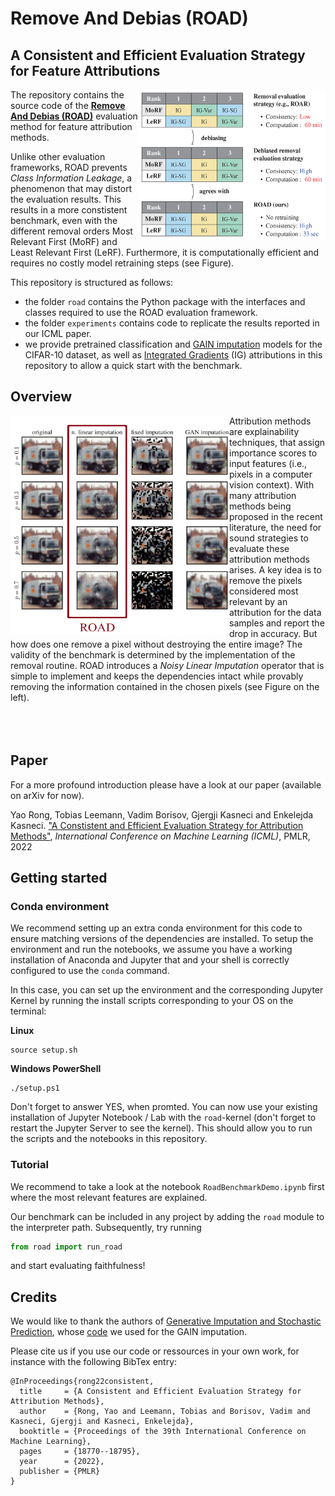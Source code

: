 # Remove And Debias (ROAD)
## A Consistent and Efficient Evaluation Strategy for Feature Attributions

<img align="right" width="300" height="240" src="https://raw.githubusercontent.com/tleemann/road_evaluation/main/images/ICMLPaperTeaser.png">

The repository contains the source code of the <a href="https://proceedings.mlr.press/v162/rong22a.html"><b>Remove And Debias (ROAD)</b></a>  evaluation method for feature attribution methods. 

Unlike other evaluation frameworks, ROAD prevents *Class Information Leakage*, a phenomenon that may distort the evaluation results. This results in a more constistent benchmark, even with the different removal orders Most Relevant First (MoRF) and Least Relevant First (LeRF). Furthermore, it is computationally efficient and requires no costly model retraining steps (see Figure).

This repository is structured as follows:
* the folder ```road``` contains the Python package with the interfaces and classes required to use the ROAD evaluation framework.
* the folder ```experiments``` contains code to replicate the results reported in our ICML paper.
* we provide pretrained classification and [GAIN imputation](https://proceedings.mlr.press/v80/yoon18a.html) models for the CIFAR-10 dataset, as well as [Integrated Gradients](https://arxiv.org/abs/1703.01365) (IG) attributions in this repository to allow a quick start with the benchmark.

## Overview
<img align="left" width="350" height="350" src="https://raw.githubusercontent.com/tleemann/road_evaluation/main/images/imputation_cifar.png">

Attribution methods are explainability techniques, that assign importance scores to input features (i.e., pixels in a computer vision context). With many attribution methods being proposed in the recent literature, the need for sound strategies to evaluate these attribution methods arises. A key idea is to remove the pixels considered most relevant by an attribution for the data samples and report the drop in accuracy. But how does one remove a pixel without destroying the entire image? The validity of the benchmark is determined by the implementation of the removal routine. ROAD introduces a *Noisy Linear Imputation* operator that is simple to implement and keeps the dependencies intact while provably removing the information contained in the chosen pixels (see Figure on the left).
<br>
<br>
<br>
<br>

## Paper
For a more profound introduction please have a look at our paper (available on arXiv for now).

Yao Rong, Tobias Leemann, Vadim Borisov, Gjergji Kasneci and Enkelejda Kasneci. ["A Constistent and Efficient Evaluation Strategy for Attribution Methods"](https://arxiv.org/pdf/2202.00449), *International Conference on Machine Learning (ICML)*, PMLR, 2022


## Getting started
### Conda environment
We recommend setting up an extra conda environment for this code to ensure matching versions of the dependencies are installed. To setup the environment and run the notebooks, we assume you have a working installation of Anaconda and Jupyter that and your shell is correctly configured to use the ``conda`` command.

In this case, you can set up the environment and the corresponding Jupyter Kernel by running the install scripts corresponding to your OS on the terminal:

**Linux**
```
source setup.sh
```
**Windows PowerShell**
```
./setup.ps1
```
Don't forget to answer YES, when promted.
You can now use your existing installation of Jupyter Notebook / Lab with the ``road``-kernel (don't forget to restart the Jupyter Server to see the kernel). This should allow you to run the scripts and the notebooks in this repository. 

### Tutorial
We recommend to take a look at the notebook ``RoadBenchmarkDemo.ipynb`` first where the most relevant features are explained.

Our benchmark can be included in any project by adding the ``road`` module to the interpreter path. 
Subsequently, try running 

```python
from road import run_road
```

and start evaluating faithfulness!

## Credits
We would like to thank the authors of [Generative Imputation and Stochastic Prediction](https://arxiv.org/abs/1905.09340), whose [code](https://github.com/mkachuee/GenerativeImputationStochasticPrediction) we used for the GAIN imputation. 


Please cite us if you use our code or ressources in your own work, for instance with the following BibTex entry:
```
@InProceedings{rong22consistent,
  title     = {A Consistent and Efficient Evaluation Strategy for Attribution Methods},
  author    = {Rong, Yao and Leemann, Tobias and Borisov, Vadim and Kasneci, Gjergji and Kasneci, Enkelejda},
  booktitle = {Proceedings of the 39th International Conference on Machine Learning},
  pages     = {18770--18795},
  year      = {2022},
  publisher = {PMLR}
}

```
